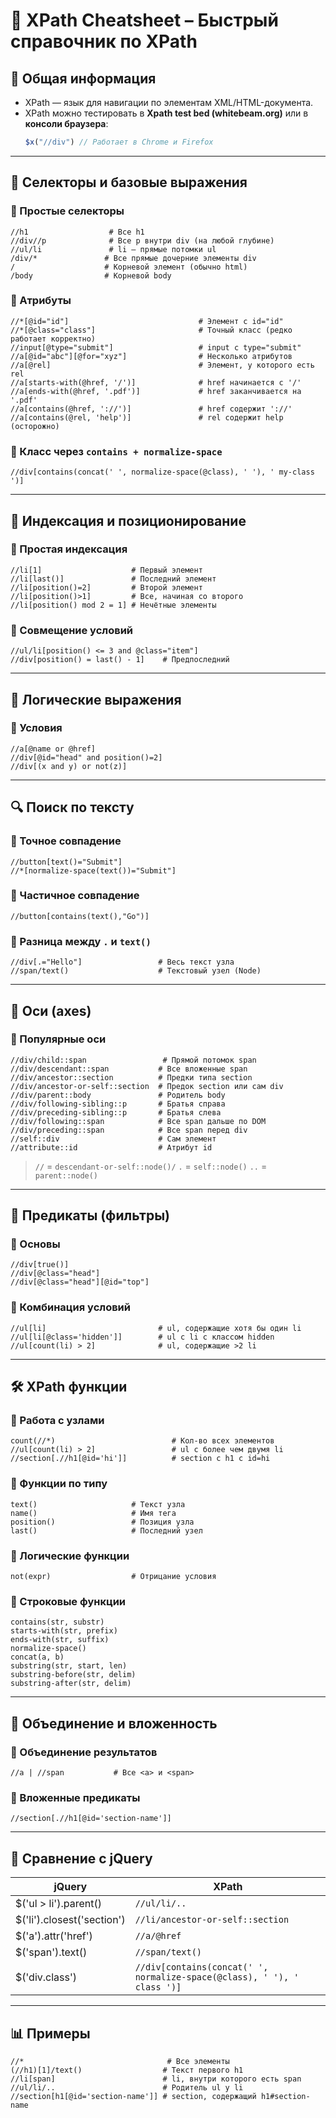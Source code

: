 # 🧭 XPath Cheatsheet – Быстрый справочник по XPath     

## 📌 Общая информация

- XPath — язык для навигации по элементам XML/HTML-документа.
- XPath можно тестировать в **Xpath test bed (whitebeam.org)** или в **консоли браузера**:
  ```javascript
  $x("//div") // Работает в Chrome и Firefox
  ```

---

## 📁 Селекторы и базовые выражения

### 🔹 Простые селекторы
```xpath
//h1                  # Все h1
//div//p              # Все p внутри div (на любой глубине)
//ul/li               # li — прямые потомки ul
/div/*               # Все прямые дочерние элементы div
/                    # Корневой элемент (обычно html)
/body                # Корневой body
```

### 🔹 Атрибуты
```xpath
//*[@id="id"]                             # Элемент с id="id"
//*[@class="class"]                       # Точный класс (редко работает корректно)
//input[@type="submit"]                   # input с type="submit"
//a[@id="abc"][@for="xyz"]                # Несколько атрибутов
//a[@rel]                                 # Элемент, у которого есть rel
//a[starts-with(@href, '/')]              # href начинается с '/'
//a[ends-with(@href, '.pdf')]             # href заканчивается на '.pdf'
//a[contains(@href, '://')]               # href содержит '://'
//a[contains(@rel, 'help')]               # rel содержит help (осторожно)
```

### 🔹 Класс через `contains + normalize-space`
```xpath
//div[contains(concat(' ', normalize-space(@class), ' '), ' my-class ')]
```

---

## 🔢 Индексация и позиционирование

### 🔹 Простая индексация
```xpath
//li[1]                    # Первый элемент
//li[last()]               # Последний элемент
//li[position()=2]         # Второй элемент
//li[position()>1]         # Все, начиная со второго
//li[position() mod 2 = 1] # Нечётные элементы
```

### 🔹 Совмещение условий
```xpath
//ul/li[position() <= 3 and @class="item"]
//div[position() = last() - 1]    # Предпоследний
```

---

## 🧠 Логические выражения

### 🔹 Условия
```xpath
//a[@name or @href]
//div[@id="head" and position()=2]
//div[(x and y) or not(z)]
```

---
 
## 🔍 Поиск по тексту

### 🔹 Точное совпадение
```xpath
//button[text()="Submit"]
//*[normalize-space(text())="Submit"]
```

### 🔹 Частичное совпадение
```xpath
//button[contains(text(),"Go")]
```

### 🔹 Разница между `.` и `text()`
```xpath
//div[.="Hello"]                 # Весь текст узла
//span/text()                    # Текстовый узел (Node)
```

---

## 🌲 Оси (axes)

### 🔹 Популярные оси
```xpath
//div/child::span                 # Прямой потомок span
//div/descendant::span           # Все вложенные span
//div/ancestor::section          # Предки типа section
//div/ancestor-or-self::section  # Предок section или сам div
//div/parent::body               # Родитель body
//div/following-sibling::p       # Братья справа
//div/preceding-sibling::p       # Братья слева
//div/following::span            # Все span дальше по DOM
//div/preceding::span            # Все span перед div
//self::div                      # Сам элемент
//attribute::id                  # Атрибут id
```

> `//` = `descendant-or-self::node()/`
> `.` = `self::node()`
> `..` = `parent::node()`

---

## 🧬 Предикаты (фильтры)

### 🔹 Основы
```xpath
//div[true()]
//div[@class="head"]
//div[@class="head"][@id="top"]
```

### 🔹 Комбинация условий
```xpath
//ul[li]                         # ul, содержащие хотя бы один li
//ul[li[@class='hidden']]        # ul с li с классом hidden
//ul[count(li) > 2]              # ul, содержащие >2 li
```

---

## 🛠 XPath функции

### 🔹 Работа с узлами
```xpath
count(//*)                          # Кол-во всех элементов
//ul[count(li) > 2]                 # ul с более чем двумя li
//section[.//h1[@id='hi']]          # section с h1 с id=hi
```

### 🔹 Функции по типу
```xpath
text()                     # Текст узла
name()                     # Имя тега
position()                 # Позиция узла
last()                     # Последний узел
```

### 🔹 Логические функции
```xpath
not(expr)                  # Отрицание условия
```

### 🔹 Строковые функции
```xpath
contains(str, substr)
starts-with(str, prefix)
ends-with(str, suffix)
normalize-space()
concat(a, b)
substring(str, start, len)
substring-before(str, delim)
substring-after(str, delim)
```

---

## 🔗 Объединение и вложенность

### 🔹 Объединение результатов
```xpath
//a | //span           # Все <a> и <span>
```

### 🔹 Вложенные предикаты
```xpath
//section[.//h1[@id='section-name']]
```

---

## 🧪 Сравнение с jQuery

| jQuery                         | XPath |
|-------------------------------|-------|
| $('ul > li').parent()         | `//ul/li/..` |
| $('li').closest('section')    | `//li/ancestor-or-self::section` |
| $('a').attr('href')           | `//a/@href` |
| $('span').text()              | `//span/text()` |
| $('div.class')                | `//div[contains(concat(' ', normalize-space(@class), ' '), ' class ')]` |

---

## 📊 Примеры

```xpath
//*                                # Все элементы
(//h1)[1]/text()                  # Текст первого h1
//li[span]                        # li, внутри которого есть span
//ul/li/..                        # Родитель ul у li
//section[h1[@id='section-name']] # section, содержащий h1#section-name
```

```

